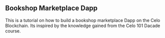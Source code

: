 ## Bookshop Marketplace Dapp
This is a tutorial on how to build a bookshop marketplace Dapp on the Celo Blockchain.
Its inspired by the knowledge gained from the Celo 101 Dacade course.